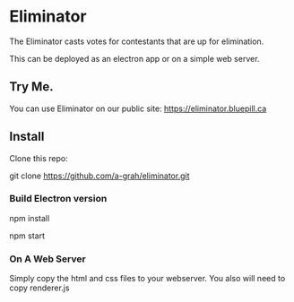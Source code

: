 # Eliminator

The Eliminator casts votes for contestants that are up for elimination.

This can be deployed as an electron app or on a simple web server.

## Try Me.

You can use Eliminator on our public site:  https://eliminator.bluepill.ca


## Install

Clone this repo: 

git clone https://github.com/a-grah/eliminator.git

### Build Electron version

npm install

npm start

### On A Web Server

Simply copy the html and css files to your webserver.  You also will need to copy renderer.js
